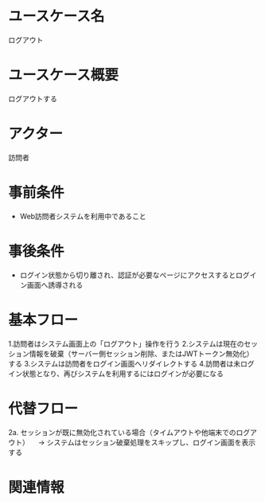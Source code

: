 # ユースケース名
ログアウト
# ユースケース概要
ログアウトする
# アクター
訪問者
# 事前条件
- Web訪問者システムを利用中であること
# 事後条件
- ログイン状態から切り離され、認証が必要なページにアクセスするとログイン画面へ誘導される
# 基本フロー
1.訪問者はシステム画面上の「ログアウト」操作を行う
2.システムは現在のセッション情報を破棄（サーバー側セッション削除、またはJWTトークン無効化）する
3.システムは訪問者をログイン画面へリダイレクトする
4.訪問者は未ログイン状態となり、再びシステムを利用するにはログインが必要になる
# 代替フロー
2a. セッションが既に無効化されている場合（タイムアウトや他端末でのログアウト）
　→ システムはセッション破棄処理をスキップし、ログイン画面を表示する
# 関連情報